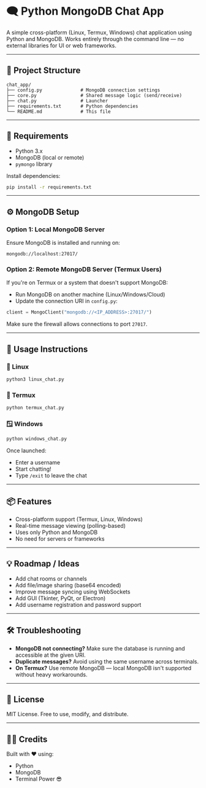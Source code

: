 # 🗨️ Python MongoDB Chat App

A simple cross-platform (Linux, Termux, Windows) chat application using Python and MongoDB. Works entirely through the command line — no external libraries for UI or web frameworks.

---

## 📂 Project Structure

```
chat_app/
├── config.py              # MongoDB connection settings
├── core.py                # Shared message logic (send/receive)
├── chat.py                # Launcher
├── requirements.txt       # Python dependencies
└── README.md              # This file
```

---

## 🔧 Requirements

- Python 3.x
- MongoDB (local or remote)
- `pymongo` library

Install dependencies:

```bash
pip install -r requirements.txt
```

---

## ⚙️ MongoDB Setup

### Option 1: Local MongoDB Server

Ensure MongoDB is installed and running on:

```
mongodb://localhost:27017/
```

### Option 2: Remote MongoDB Server (Termux Users)

If you're on Termux or a system that doesn't support MongoDB:
- Run MongoDB on another machine (Linux/Windows/Cloud)
- Update the connection URI in `config.py`:

```python
client = MongoClient("mongodb://<IP_ADDRESS>:27017/")
```

Make sure the firewall allows connections to port `27017`.

---

## 🚀 Usage Instructions

### 🐧 Linux

```bash
python3 linux_chat.py
```

### 📱 Termux

```bash
python termux_chat.py
```

### 🪟 Windows

```cmd
python windows_chat.py
```

Once launched:
- Enter a username
- Start chatting!
- Type `/exit` to leave the chat

---

## 📦 Features

- Cross-platform support (Termux, Linux, Windows)
- Real-time message viewing (polling-based)
- Uses only Python and MongoDB
- No need for servers or frameworks

---

## 💡 Roadmap / Ideas

- Add chat rooms or channels
- Add file/image sharing (base64 encoded)
- Improve message syncing using WebSockets
- Add GUI (Tkinter, PyQt, or Electron)
- Add username registration and password support

---

## 🛠️ Troubleshooting

- **MongoDB not connecting?** Make sure the database is running and accessible at the given URI.
- **Duplicate messages?** Avoid using the same username across terminals.
- **On Termux?** Use remote MongoDB — local MongoDB isn't supported without heavy workarounds.

---

## 📜 License

MIT License. Free to use, modify, and distribute.

---

## 🙋‍♂️ Credits

Built with ❤️ using:
- Python
- MongoDB
- Terminal Power 😎
